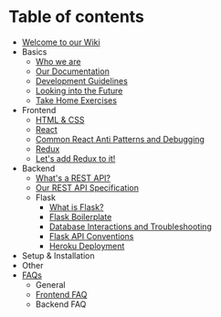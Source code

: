 # Table of contents

* [Welcome to our Wiki](README.md)
* Basics
  * [Who we are](basics/who-we-are.md)
  * [Our Documentation](basics/our-documentation.md)
  * [Development Guidelines](basics/development-guidelines.md)
  * [Looking into the Future](basics/looking-into-the-future.md)
  * [Take Home Exercises](basics/untitled.md)
* Frontend
  * [HTML & CSS](frontend/html-and-css.md)
  * [React](frontend/untitled.md)
  * [Common React Anti Patterns and Debugging](frontend/common-react-anti-patterns-and-debugging.md)
  * [Redux](frontend/redux.md)
  * [Let's add Redux to it!](frontend/untitled-1.md)
* Backend
  * [What's a REST API?](untitled/untitled.md)
  * [Our REST API Specification](untitled/our-rest-api-specification.md)
  * Flask
    * [What is Flask?](untitled/flask/what-is-flask.md)
    * [Flask Boilerplate](untitled/flask/flask-boilerplate.md)
    * [Database Interactions and Troubleshooting](untitled/flask/untitled.md)
    * [Flask API Conventions](untitled/flask/flask-api-conventions.md)
    * [Heroku Deployment](untitled/flask/heroku-deployment.md)
* Setup & Installation
* Other
* [FAQs](faqs/README.md)
  * General
  * [Frontend FAQ](faqs/frontend-faq.md)
  * Backend FAQ

